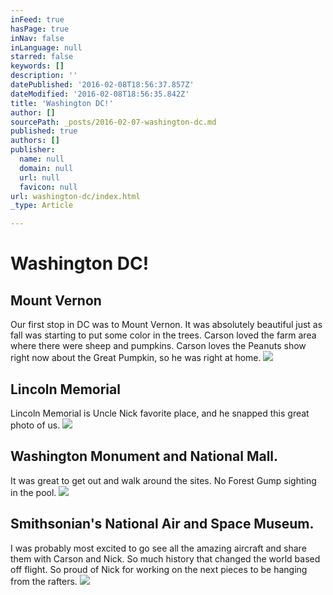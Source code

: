 ```yaml
---
inFeed: true
hasPage: true
inNav: false
inLanguage: null
starred: false
keywords: []
description: ''
datePublished: '2016-02-08T18:56:37.857Z'
dateModified: '2016-02-08T18:56:35.842Z'
title: 'Washington DC!'
author: []
sourcePath: _posts/2016-02-07-washington-dc.md
published: true
authors: []
publisher:
  name: null
  domain: null
  url: null
  favicon: null
url: washington-dc/index.html
_type: Article

---
```

# Washington DC!

## Mount Vernon

Our first stop in DC was to Mount Vernon.  It was absolutely beautiful just as fall was starting to put some color in the trees.  Carson loved the farm area where there were sheep and pumpkins.  Carson loves the Peanuts show right now about the Great Pumpkin, so he was right at home.
![](https://s3-us-west-2.amazonaws.com/the-grid-img/p/ab51b15f5e6d67738cc0f15ec36fe70f767e5fb1.jpg)

## Lincoln Memorial

Lincoln Memorial is Uncle Nick favorite place, and he snapped this great photo of us.
![](https://s3-us-west-2.amazonaws.com/the-grid-img/p/dc692114c42f56b37a85611004a4fd984d6528ea.jpg)

## Washington Monument and National Mall.

It was great to get out and walk around the sites.  No Forest Gump sighting in the pool.  ![](https://imgflo.herokuapp.com/graph/vahj1ThiexotieMo/e0d3a8de98862a3c7c8eb1d0e0db16a4/passthrough.jpg?height=600&input=https%3A%2F%2Fs3-us-west-2.amazonaws.com%2Fthe-grid-img%2Fp%2F52a5211a8970a7250d41ba65f386dad2064a3cb5.jpg)

## Smithsonian's National Air and Space Museum.

I was probably most excited to go see all the amazing aircraft and share them with Carson and Nick.  So much history that changed the world based off flight.  So proud of Nick for working on the next pieces to be hanging from the rafters.
![](https://imgflo.herokuapp.com/graph/vahj1ThiexotieMo/656eda1d049b97a6aa1ac471b32be8b1/passthrough.jpg?height=500&input=https%3A%2F%2Fs3-us-west-2.amazonaws.com%2Fthe-grid-img%2Fp%2F108e577f8cd0662005b6482867891d22ffcefb1a.jpg&width=750)